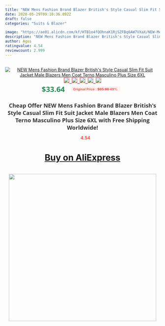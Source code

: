 ```yaml
---
title: "NEW Mens Fashion Brand Blazer British's Style Casual Slim Fit Suit Jacket Male Blazers Men Coat Terno Masculino Plus Size 6XL"
date: 2020-05-29T09:10:36.892Z
draft: false
categories: "Suits & Blazer"

image: "https://ae01.alicdn.com/kf/HTB1o4fQOhnaK1RjSZFBq6AW7VXaX/NEW-Mens-Fashion-Brand-Blazer-British-s-Style-Casual-Slim-Fit-Suit-Jacket-Male-Blazers-Men.jpg"
description: "NEW Mens Fashion Brand Blazer British's Style Casual Slim Fit Suit Jacket Male Blazers Men Coat Terno Masculino Plus Size 6XL"
author: Agus
ratingvalue: 4.54
reviewcount: 2.999
---
```

<br>
<div style="text-align: center;">
<a href="https://s.click.aliexpress.com/e/_AVpulX" target="_blank" rel="nofollow noopener noreferrer"><img alt="NEW Mens Fashion Brand Blazer British's Style Casual Slim Fit Suit Jacket Male Blazers Men Coat Terno Masculino Plus Size 6XL" class="magnifier-image" src="https://ae01.alicdn.com/kf/HTB1o4fQOhnaK1RjSZFBq6AW7VXaX/NEW-Mens-Fashion-Brand-Blazer-British-s-Style-Casual-Slim-Fit-Suit-Jacket-Male-Blazers-Men.jpg_640x640.jpg">
<br>
<img style="border:1px solid salmon" src="https://ae01.alicdn.com/kf/HTB1o4fQOhnaK1RjSZFBq6AW7VXaX/NEW-Mens-Fashion-Brand-Blazer-British-s-Style-Casual-Slim-Fit-Suit-Jacket-Male-Blazers-Men.jpg_120x120.jpg">&nbsp;&nbsp;<img style="border:1px solid salmon" src="https://ae01.alicdn.com/kf/HTB1KzYAOgHqK1RjSZFkq6x.WFXa9/NEW-Mens-Fashion-Brand-Blazer-British-s-Style-Casual-Slim-Fit-Suit-Jacket-Male-Blazers-Men.jpg_120x120.jpg">&nbsp;&nbsp;<img style="border:1px solid salmon" src="https://ae01.alicdn.com/kf/HTB1yU6TOhnaK1RjSZFtq6zC2VXa7/NEW-Mens-Fashion-Brand-Blazer-British-s-Style-Casual-Slim-Fit-Suit-Jacket-Male-Blazers-Men.jpg_120x120.jpg">&nbsp;&nbsp;<img style="border:1px solid salmon" src="https://ae01.alicdn.com/kf/HTB1QpDyOXzqK1RjSZFvq6AB7VXa6/NEW-Mens-Fashion-Brand-Blazer-British-s-Style-Casual-Slim-Fit-Suit-Jacket-Male-Blazers-Men.jpg_120x120.jpg">&nbsp;&nbsp;<img style="border:1px solid salmon" src="https://ae01.alicdn.com/kf/HTB1pVvyOXzqK1RjSZFvq6AB7VXaV/NEW-Mens-Fashion-Brand-Blazer-British-s-Style-Casual-Slim-Fit-Suit-Jacket-Male-Blazers-Men.jpg_120x120.jpg"></a></div><br0>
<div style="text-align: center;"><span style="background-color: white; border: 0px; box-sizing: border-box; color: seagreen; display: inline-block; font-family: &quot;open sans&quot; , &quot;arial&quot; , &quot;helvetica&quot; , sans-serif , &quot;heiti&quot;; font-size: 24px; font-stretch: inherit; font-weight: 700; line-height: inherit; margin: 0px 10px 0px 0px; padding: 0px; vertical-align: middle;">$33.64 </span>
<span style="background: rgb(255 , 241 , 241); border-radius: 3px; border: 0px; box-sizing: border-box; color: #ff4747; display: inline-block; font-family: inherit; font-size: 12px; font-stretch: inherit; font-style: inherit; font-variant: inherit; font-weight: 600; line-height: inherit; margin: 0px; padding: 2px 5px; transform: scale(0.9); vertical-align: middle;">Original Price : <b style="text-decoration: line-through;">$65.96 </b> 49%&nbsp;&nbsp;</span></div>
<h1 style="color: #333333; display: inline-block; font-family: &quot;open sans&quot; , &quot;arial&quot; , &quot;helvetica&quot; , sans-serif , &quot;heiti&quot;; font-size: 18px; font-stretch: inherit; font-weight: 700; text-align: center;">Cheap Offer NEW Mens Fashion Brand Blazer British's Style Casual Slim Fit Suit Jacket Male Blazers Men Coat Terno Masculino Plus Size 6XL with Free Shipping Worldwide!</h1>
<div style="color: #ff4747; text-align: center;">
<img src="https://4.bp.blogspot.com/-M0ZcTcb-5uY/XleCXlxnR4I/AAAAAAAAAEc/OrjgMkXV1oMQFaCRZj5HQwOCBcu3w1FegCPcBGAYYCw/s1600/star.png" style="height: 15px;">&nbsp;<b>4.54</b></div>
<div class="button_cont" align="center"><a class="buynow_a" href="https://s.click.aliexpress.com/e/_AVpulX" target="_blank" rel="nofollow noopener noreferrer"><H1>Buy on AliExpress</H1></a></div><br>
<div class="separator" style="clear: both; text-align: center;">
<img src="https://lh3.googleusercontent.com/-pTy5HemUv9M/XlePHvY0dAI/AAAAAAAAAE4/0nX5iRUoIWY8eMW9Dpxeirr157OZliDIgCLcBGAsYHQ/s1600/badge.gif" width="480">
</div>

